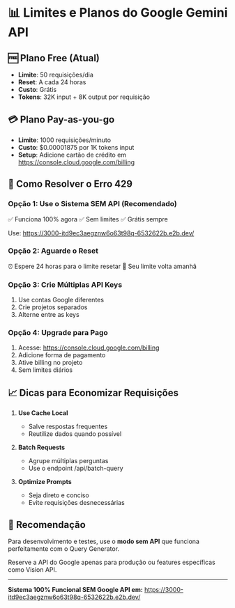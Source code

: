 # 📊 Limites e Planos do Google Gemini API

## 🆓 Plano Free (Atual)
- **Limite**: 50 requisições/dia
- **Reset**: A cada 24 horas
- **Custo**: Grátis
- **Tokens**: 32K input + 8K output por requisição

## 💳 Plano Pay-as-you-go
- **Limite**: 1000 requisições/minuto
- **Custo**: $0.00001875 por 1K tokens input
- **Setup**: Adicione cartão de crédito em https://console.cloud.google.com/billing

## 🔧 Como Resolver o Erro 429

### Opção 1: Use o Sistema SEM API (Recomendado)
✅ Funciona 100% agora
✅ Sem limites
✅ Grátis sempre

Use: https://3000-itd9ec3aegznw6o63t98q-6532622b.e2b.dev/

### Opção 2: Aguarde o Reset
⏰ Espere 24 horas para o limite resetar
📅 Seu limite volta amanhã

### Opção 3: Crie Múltiplas API Keys
1. Use contas Google diferentes
2. Crie projetos separados
3. Alterne entre as keys

### Opção 4: Upgrade para Pago
1. Acesse: https://console.cloud.google.com/billing
2. Adicione forma de pagamento
3. Ative billing no projeto
4. Sem limites diários

## 📈 Dicas para Economizar Requisições

1. **Use Cache Local**
   - Salve respostas frequentes
   - Reutilize dados quando possível

2. **Batch Requests**
   - Agrupe múltiplas perguntas
   - Use o endpoint /api/batch-query

3. **Optimize Prompts**
   - Seja direto e conciso
   - Evite requisições desnecessárias

## 🎯 Recomendação

Para desenvolvimento e testes, use o **modo sem API** que funciona perfeitamente com o Query Generator. 

Reserve a API do Google apenas para produção ou features específicas como Vision API.

---

**Sistema 100% Funcional SEM Google API em:**
https://3000-itd9ec3aegznw6o63t98q-6532622b.e2b.dev/